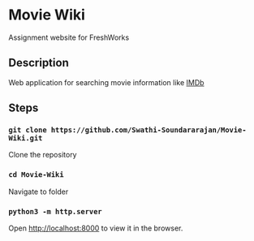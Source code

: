 # Movie Wiki
Assignment website for FreshWorks

## Description

Web application for searching movie information like [IMDb](https://www.imdb.com/) 
  
## Steps

### `git clone https://github.com/Swathi-Soundararajan/Movie-Wiki.git`
  Clone the repository

### `cd Movie-Wiki`
  Navigate to folder

### `python3 -m http.server`
Open [http://localhost:8000](http://localhost:8000) to view it in the browser.
